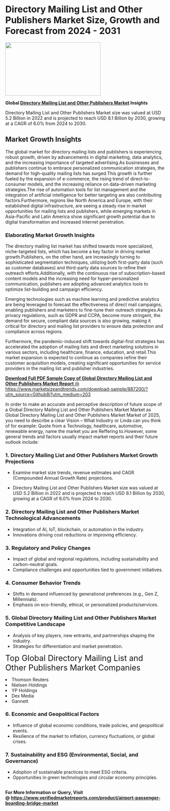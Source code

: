 <H1>Directory Mailing List and Other Publishers Market Size, Growth and Forecast from 2024 - 2031</H1><img class="aligncenter size-medium wp-image-584254" src="https://thirdeyenews.in/wp-content/uploads/2024/09/Global-Market-Research-300x168.jpeg" alt="" width="300" height="168" /><p><strong>Global&nbsp;<a href="https://www.marketsizeandtrends.com/download-sample/887200/?utm_source=Github8j?utm_medium=203">Directory Mailing List and Other Publishers Market</a> Insights</strong></p><p>Directory Mailing List and Other Publishers Market size was valued at USD 5.2 Billion in 2022 and is projected to reach USD 8.1 Billion by 2030, growing at a CAGR of 6.0% from 2024 to 2030.</p><p><h2>Market Growth Insights</h2> <p>The global market for directory mailing lists and publishers is experiencing robust growth, driven by advancements in digital marketing, data analytics, and the increasing importance of targeted advertising.As businesses and publishers continue to embrace personalized communication strategies, the demand for high-quality mailing lists has surged.This growth is further fueled by the expansion of e-commerce, the rising trend of direct-to-consumer models, and the increasing reliance on data-driven marketing strategies.The rise of automation tools for list management and the integration of artificial intelligence for better targeting are also contributing factors.Furthermore, regions like North America and Europe, with their established digital infrastructure, are seeing a steady rise in market opportunities for mailing lists and publishers, while emerging markets in Asia-Pacific and Latin America show significant growth potential due to digital transformation and increased internet penetration.</p> <p><a href="#"></a></p> <h3>Elaborating Market Growth Insights</h3> <p>The directory mailing list market has shifted towards more specialized, niche-targeted lists, which has become a key factor in driving market growth.Publishers, on the other hand, are increasingly turning to sophisticated segmentation techniques, utilizing both first-party data (such as customer databases) and third-party data sources to refine their outreach efforts.Additionally, with the continuous rise of subscription-based content models and the increasing need for hyper-personalized communication, publishers are adopting advanced analytics tools to optimize list-building and campaign efficiency.</p> <p>Emerging technologies such as machine learning and predictive analytics are being leveraged to forecast the effectiveness of direct mail campaigns, enabling publishers and marketers to fine-tune their outreach strategies.As privacy regulations, such as GDPR and CCPA, become more stringent, the demand for secure, compliant data sources is also growing, making it critical for directory and mailing list providers to ensure data protection and compliance across regions.</p> <p>Furthermore, the pandemic-induced shift towards digital-first strategies has accelerated the adoption of mailing lists and direct marketing solutions in various sectors, including healthcare, finance, education, and retail.This market expansion is expected to continue as companies refine their customer acquisition models, creating significant opportunities for service providers in the mailing list and publisher industries.</p> <p><a href="#"></p><p><span class=""><strong>Download Full PDF Sample Copy of Global Directory Mailing List and Other Publishers Market Report</strong> @ <a href="https://www.marketsizeandtrends.com/download-sample/887200/?utm_source=Github8j?utm_medium=203" target="_blank">https://www.marketsizeandtrends.com/download-sample/887200/?utm_source=Github8j?utm_medium=203</a></span></p><p>In order to make an accurate and perceptive description of future scope of a Global&nbsp;Directory Mailing List and Other Publishers Market Market as Global&nbsp;Directory Mailing List and Other Publishers Market Market of 2025, you need to describe a clear Vision &ndash; What Industry or Linda can you think of for example: Quote from a Technology, healthcare, automotive, renewable energy, name the market you are Reffering to.However, some general trends and factors usually impact market reports and their future outlook include:</p><h3>1.&nbsp;<strong>Directory Mailing List and Other Publishers Market Growth Projections</strong></h3><ul><li>Examine market size trends, revenue estimates and CAGR (Compounded Annual Growth Rate) projections.</li><li><p>Directory Mailing List and Other Publishers Market size was valued at USD 5.2 Billion in 2022 and is projected to reach USD 8.1 Billion by 2030, growing at a CAGR of 6.0% from 2024 to 2030.</p></li></ul><h3>2.&nbsp;<strong>Directory Mailing List and Other Publishers Market Technological Advancements</strong></h3><ul><li>Integration of AI, IoT, blockchain, or automation in the industry.</li><li>Innovations driving cost reductions or improving efficiency.</li></ul><h3>3.&nbsp;<strong>Regulatory and Policy Changes</strong></h3><ul><li>Impact of global and regional regulations, including sustainability and carbon-neutral goals.</li><li>Compliance challenges and opportunities tied to government initiatives.</li></ul><h3>4.&nbsp;<strong>Consumer Behavior Trends</strong></h3><ul><li>Shifts in demand influenced by generational preferences (e.g., Gen Z, Millennials).</li><li>Emphasis on eco-friendly, ethical, or personalized products/services.</li></ul><h3>5.&nbsp;<strong>Global Directory Mailing List and Other Publishers Market Competitive Landscape</strong></h3><ul><li>Analysis of key players, new entrants, and partnerships shaping the industry.</li><li>Strategies for differentiation and market penetration.</li></ul><p data-pm-slice="1 1 []"><span style="color: inherit; font-family: inherit; font-size: 25px;">Top Global Directory Mailing List and Other Publishers Market Companies</span></p><div class="" data-test-id=""><p><li>Thomson Reuters</li><li> Nielsen Holdings</li><li> YP Holdings</li><li> Dex Media</li><li> Gannett</li></p></div><h3>6.&nbsp;<strong>Economic and Geopolitical Factors</strong></h3><ul><li>Influence of global economic conditions, trade policies, and geopolitical events.</li><li>Resilience of the market to inflation, currency fluctuations, or global crises.</li></ul><h3>7.&nbsp;<strong>Sustainability and ESG (Environmental, Social, and Governance)</strong></h3><ul><li>Adoption of sustainable practices to meet ESG criteria.</li><li>Opportunities in green technologies and circular economy principles.</li></ul><h2><strong style="font-size: 14px;">For More Information or Query, Visit @&nbsp;</strong><a style="background-color: #ffffff; font-size: 14px;" href="https://www.marketsizeandtrends.com/report/directory-mailing-list-and-other-publishers-market-/" target="_blank">https://www.verifiedmarketreports.com/product/airport-passenger-boarding-bridge-market</a></h2>